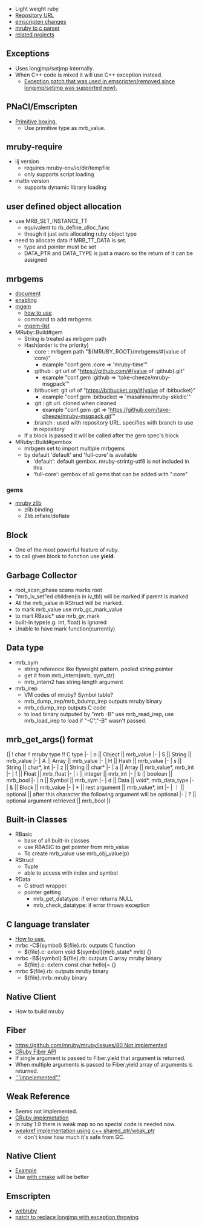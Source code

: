 * Light weight ruby
* [Repository URL](https://github.com/mruby/mruby)
* [emscripten changes](https://github.com/replit/emscripted-ruby/commit/c78f8457817e1fd57f7f464ae9a8158b13dac371)
* [mruby to c parser](https://github.com/mrbrdo/mruby_cc)
* [related projects](https://github.com/mruby/mruby/wiki/Related-Projects)

## Exceptions
* Uses longjmp/setjmp internally.
* When C++ code is mixed it will use C++ exception instead.
  * [Exception patch that was used in emscripten(removed since longjmp/setjmp was supported now).](https://github.com/xxuejie/webruby/blob/19365625b1a2e215af69e8196053a17a33bebfed/patches/01-mruby-use-exception.patch)

## PNaCl/Emscripten
* [Primitive boxing.](https://github.com/mruby/mruby/pull/1660)
  * Use primitive type as mrb_value.

## mruby-require
* iij version
  * requires mruby-env/io/dir/tempfile
  * only supports script loading
* mattn version
  * supports dynamic library loading

## user defined object allocation
* use MRB_SET_INSTANCE_TT
  * equivalent to rb_define_alloc_func
  * though it just sets allocating ruby object type
* need to allocate data if MRB_TT_DATA is set.
  * type and pointer must be set
  * DATA_PTR and DATA_TYPE is just a macro so the return of it can be assigned

## mrbgems
* [document](https://github.com/mruby/mruby/blob/master/doc/mrbgems/README.md)
* [enabling](http://d.hatena.ne.jp/iamsandman/20121207/1354890750)
* [mgem](https://github.com/bovi/mgem)
  * [how to use](http://mruby.sh/201301040627.html)
  * command to add mrbgems
  * [mgem-list](https://github.com/bovi/mgem-list)
* MRuby::Build#gem
  * String is treated as mrbgem path
  * Hash(order is the priority)
    * :core : mrbgem path "${MRUBY_ROOT}/mrbgems/#{value of :core}"
      * example "conf.gem :core => 'mruby-time'"
    * :github : git url of "https://github.com/#{value of :github}.git"
      * example "conf.gem :github => 'take-cheeze/mruby-msgpack'"
    * :bitbucket: git url of "https://bitbucket.org/#{value of :bitbucket}"
      * example "conf.gem :bitbucket => 'masahino/mruby-skkdic'"
    * :git : git url. cloned when cleaned
      * example "conf.gem :git => 'https://github.com/take-cheeze/mruby-msgpack.git'"
    * :branch : used with repository URL. specifies with branch to use in repository
  * If a block is passed it will be called after the gem spec's block
* MRuby::Build#gembox
  * mrbgem set to import multiple mrbgems
  * by default 'default' and 'full-core' is available
    * 'default': default gembox. mruby-strintg-utf8 is not included in this
    * 'full-core': gembox of all gems that can be added with ":core"

### gems
* [mruby zlib](https://github.com/viking/mruby-zlib)
  * zlib binding
  * Zlib.inflate/deflate

## Block
* One of the most powerful feature of ruby.
* to call given block to function use **yield**.

## Garbage Collector
* root_scan_phase scans marks root
* "mrb_iv_set"ed children(is in iv_tbl) will be marked if parent is marked
* All the mrb_value in RStruct will be marked.
* to mark mrb_value use mrb_gc_mark_value
* to mart RBasic* use mrb_gv_mark
* built-in type(e.g. int, float) is ignored
* Unable to have mark function(currently)

## Data type
* mrb_sym
  * string reference like flyweight pattern. pooled string pointer
  * get it from mrb_intern(mrb, sym_str)
  * mrb_intern2 has string length argument
* mrb_irep
  * VM codes of mruby? Symbol table?
  * mrb_dump_irep/mrb_bdump_irep outputs mruby binary
  * mrb_cdump_irep outputs C code
  * to load binary outputed by "mrb -B" use mrb_read_irep, use mrb_load_irep to load if "-C","-B" wasn't passed.

## mrb_get_args() format
{|
! char !! mruby type !! C type
|-
| o || Object || mrb_value
|-
| S || String || mrb_value
|-
| A || Array || mrb_value
|-
| H || Hash || mrb_value
|-
| s || String || char*, int
|-
| z || String || char*
|-
| a || Array || mrb_value*, mrb_int
|-
| f || Float || mrb_float
|-
| i || integer || mrb_int
|-
| b || boolean || mrb_bool
|-
| n || Symbol || mrb_sym
|-
| d || Data || void*, mrb_data_type
|-
| & || Block || mrb_value
|-
| * || rest argument || mrb_value*, int
|-
| ｜ || optional || after this character the following argument will be optional
|-
| ? ||  optional argument retrieved || mrb_bool
|}

## Built-in Classes
* RBasic
  * base of all built-in classes
  * use RBASIC to get pointer from mrb_value
  * To create mrb_value use mrb_obj_value(p)
* RStruct
  * Tuple
  * able to access with index and symbol
* RData
  * C struct wrapper.
  * pointer getting
    * mrb_get_datatype: if error returns NULL
    * mrb_check_datatype: if error throws exception

## C language translater
* [How to use.](http://d.hatena.ne.jp/MrShoz/20120423/1335194837)
* mrbc -C${symbol} ${file}.rb: outputs C function
  * ${file}.c: extern void ${symbol}(mrb_state* mrb) {}
* mrbc -B${symbol} ${file}.rb: outputs C array mruby binary
  * ${file}.c: extern const char hello[= {}
* mrbc ${file}.rb: outputs mruby binary
  * ${file}.mrb: mruby binary

## Native Client
* How to build mruby

## Fiber
* [https://github.com/mruby/mruby/issues/80 Not implemented](])
* [CRuby Fiber API](http://www.ruby-doc.org/core-1.9.3/Fiber.html)
* If single argument is passed to Fiber.yield that argument is returned.
* When multiple arguments is passed to Fiber.yield array of arguments is returned.
* ['''impelemented'''](https://github.com/mruby/mruby/commit/5c0b9b703c9d1a08d7219b057b809bda4bc89f8a)

## Weak Reference
* Seems not implemented.
* [CRuby implemetation](http://d.hatena.ne.jp/authorNari/20081108/1226138174)
* In ruby 1.9 there is weak map so no special code is needed now.
* [weakref implementation using c++ shared_ptr/weak_ptr](https://github.com/take-cheeze/mruby-weakref)
  * don't know how much it's safe from GC.

## Native Client
* [Example](http://akasata.hatenablog.com/entry/2012/05/29/163851)
* Use [with cmake](https://github.com/seichter/CMake-Toolchain-Collection/blob/master/toolchain-nacl.cmake) will be better

## Emscripten
* [webruby](https://github.com/xxuejie/webruby)
* [patch to replace longjmp with exception throwing](https://github.com/xxuejie/webruby/commit/19365625b1a2e215af69e8196053a17a33bebfed)
